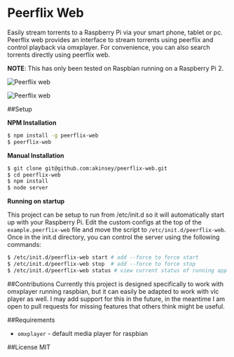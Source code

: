 # Peerflix Web
Easily stream torrents to a Raspberry Pi via your smart phone, tablet or pc. Peerflix web provides an interface to stream torrents using peerflix and control playback via omxplayer. For convenience, you can also search torrents directly using peerflix web.


**NOTE**: This has only been tested on Raspbian running on a Raspberry Pi 2.

![Peerflix web](http://i.imgur.com/U1pEcOE.png)

![Peerflix web](http://i.imgur.com/OWom6Mi.png)

##Setup

**NPM Installation**
```sh
$ npm install -g peerflix-web
$ peerflix-web
```

**Manual Installation**
```sh
$ git clone git@github.com:akinsey/peerflix-web.git
$ cd peerflix-web
$ npm install
$ node server
```

**Running on startup**

This project can be setup to run from /etc/init.d so it will automatically start up with your Raspberry Pi. Edit the custom configs at the top of the `example.peerflix-web` file and move
the script to `/etc/init.d/peerflix-web`. Once in the init.d directory, you can control the server using the following commands:

```sh
$ /etc/init.d/peerflix-web start # add --force to force start
$ /etc/init.d/peerflix-web stop  # add --force to force stop
$ /etc/init.d/peerflix-web status # view current status of running app
```

##Contributions
Currently this project is designed specifically to work with omxplayer running raspbian, but it can easily be adapted to work with vlc player as well. I may add support for this in the future, in the meantime I am open to pull requests for missing features that others think might be useful.

##Requirements
* `omxplayer` - default media player for raspbian

##License
MIT
